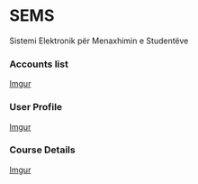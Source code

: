 # SEMS
Sistemi Elektronik për Menaxhimin e Studentëve

### Accounts list
[Imgur](https://i.imgur.com/7DmAerY.png)


### User Profile
[Imgur](https://i.imgur.com/7DmAerY.png)


### Course Details
[Imgur](https://i.imgur.com/ezgyvy4.png)
